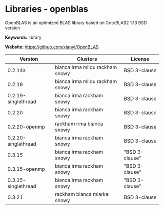 # Libraries - openblas

OpenBLAS is an optimized BLAS library based on GotoBLAS2 1.13 BSD version

**Keywords:** library

**Website:** <https://github.com/xianyi/OpenBLAS>

| Version | Clusters | License |
| ------- | -------- | ------- |
| 0.2.14a | bianca irma milou rackham snowy | BSD 3-clause |
| 0.2.19 | bianca irma milou rackham snowy | BSD 3-clause |
| 0.2.19-singlethread | bianca irma rackham snowy | BSD 3-clause |
| 0.2.20 | bianca irma rackham snowy | BSD 3-clause |
| 0.2.20-openmp | rackham irma bianca snowy | BSD 3-clause |
| 0.2.20-singlethread | bianca irma rackham snowy | BSD 3-clause |
| 0.3.15 | bianca irma rackham snowy | "BSD 3-clause" |
| 0.3.15-openmp | bianca irma rackham snowy | "BSD 3-clause" |
| 0.3.15-singlethread | bianca irma rackham snowy | "BSD 3-clause" |
| 0.3.21 | rackham bianca miarka snowy | BSD 3-clause |
